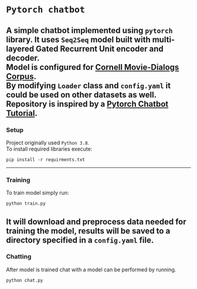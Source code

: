 # `Pytorch chatbot`

A simple chatbot implemented using `pytorch` library.
It uses `Seq2Seq` model built with multi-layered Gated Recurrent Unit 
encoder and decoder.  
Model is configured for 
[Cornell Movie-Dialogs Corpus](https://www.cs.cornell.edu/~cristian/Cornell_Movie-Dialogs_Corpus.html).  
By modifying `Loader` class and `config.yaml` it could be used on other datasets as well.  
Repository is inspired by a [Pytorch Chatbot Tutorial](https://pytorch.org/tutorials/beginner/chatbot_tutorial.html).
---
### Setup
Project originally used `Python 3.8`.  
To install required libraries execute:
```
pip install -r requirments.txt
```
---
### Training
To train model simply run:
```
python train.py
```
It will download and preprocess data needed for training the model, results will be saved
to a directory specified in a `config.yaml` file.
---
### Chatting
After model is trained chat with a model can be performed by running.
```
python chat.py
```